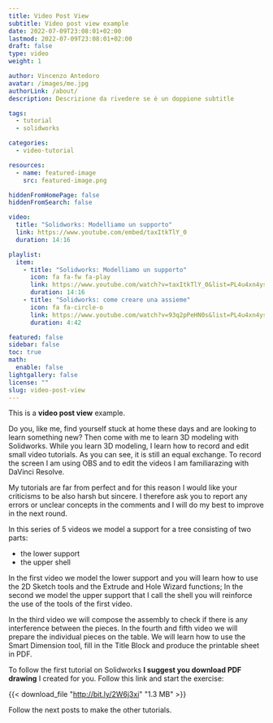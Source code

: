 ```yaml
---
title: Video Post View 
subtitle: Video post view example
date: 2022-07-09T23:08:01+02:00
lastmod: 2022-07-09T23:08:01+02:00
draft: false
type: video
weight: 1

author: Vincenzo Antedoro
avatar: /images/me.jpg
authorLink: /about/
description: Descrizione da rivedere se è un doppione subtitle

tags:
  - tutorial
  - solidworks

categories:
  - video-tutorial

resources:
  - name: featured-image
    src: featured-image.png

hiddenFromHomePage: false
hiddenFromSearch: false

video:
  title: "Solidworks: Modelliamo un supporto"
  link: https://www.youtube.com/embed/taxItkTlY_0
  duration: 14:16

playlist:
  item:
    - title: "Solidworks: Modelliamo un supporto"
      icon: fa fa-fw fa-play
      link: https://www.youtube.com/watch?v=taxItkTlY_0&list=PL4u4xn4ysGypW6MSxYvEMR81Thkw3vFP-&index=1
      duration: 14:16
    - title: "Solidworks: come creare una assieme"
      icon: fa fa-circle-o
      link: https://www.youtube.com/watch?v=93q2pPeHN0s&list=PL4u4xn4ysGypW6MSxYvEMR81Thkw3vFP-&index=3
      duration: 4:42

featured: false
sidebar: false
toc: true
math:
  enable: false
lightgallery: false
license: ""
slug: video-post-view
---
```


This is a **video post view** example.

Do you, like me, find yourself stuck at home these days and are looking to learn something new? Then come with me to learn 3D modeling with Solidworks.
While you learn 3D modeling, I learn how to record and edit small video tutorials. As you can see, it is still an equal exchange. To record the screen I am using OBS and to edit the videos I am familiarazing with DaVinci Resolve.

My tutorials are far from perfect and for this reason I would like your criticisms to be also harsh but sincere. I therefore ask you to report any errors or unclear concepts in the comments and I will do my best to improve in the next round.

In this series of 5 videos we model a support for a tree consisting of two parts:

- the lower support
- the upper shell

In the first video we model the lower support and you will learn how to use the 2D Sketch tools and the Extrude and Hole Wizard functions;
In the second we model the upper support that I call the shell you will reinforce the use of the tools of the first video.

In the third video we will compose the assembly to check if there is any interference between the pieces.
In the fourth and fifth video we will prepare the individual pieces on the table. We will learn how to use the Smart Dimension tool, fill in the Title Block and produce the printable sheet in PDF.

To follow the first tutorial on Solidworks **I suggest you download PDF drawing** I created for you. Follow this link and start the exercise:

{{< download_file "http://bit.ly/2W6j3xi" "1.3 MB" >}}

Follow the next posts to make the other tutorials.
